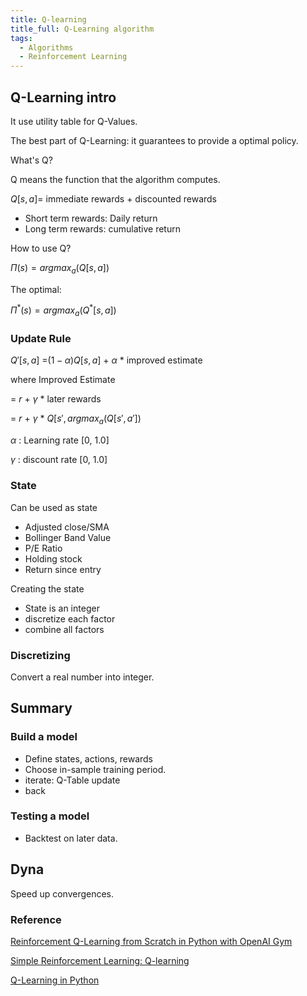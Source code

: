 ```yaml
---
title: Q-learning
title_full: Q-Learning algorithm
tags:
  - Algorithms
  - Reinforcement Learning
---
```



## Q-Learning intro

It use utility table for Q-Values.

The best part of Q-Learning: it guarantees to provide a optimal policy.

What's Q? 

Q means the function that the algorithm computes.

$Q[s,a]=$ immediate rewards + discounted rewards

* Short term rewards: Daily return
* Long term rewards: cumulative return

How to use Q?

$\Pi(s)=argmax_a(Q[s,a])$ 

The optimal:

$\Pi^*(s)=argmax_a(Q^*[s,a])$ 

### Update Rule

$Q'[s,a]$ =$(1-\alpha)Q[s,a]$ + $\alpha$ * improved estimate

where Improved Estimate 

= $r$ + $\gamma$ * later rewards 

= $r$ + $\gamma$ * $Q[s',argmax_a(Q[s',a'])$

$\alpha$ : Learning rate [0, 1.0]

$\gamma$ : discount rate [0, 1.0]


<!-- $Q_i^1 *\gamma$ -->

### State

Can be used as state

* Adjusted close/SMA
* Bollinger Band Value
* P/E Ratio
* Holding stock
* Return since entry

Creating the state

* State is an integer
* discretize each factor
* combine all factors

### Discretizing

Convert a real number into integer.

## Summary

### Build a model

* Define states, actions, rewards
* Choose in-sample training period.
* iterate: Q-Table update
* back

### Testing a model

* Backtest on later data.

## Dyna

Speed up convergences.


### Reference

[Reinforcement Q-Learning from Scratch in Python with OpenAI Gym](https://www.learndatasci.com/tutorials/reinforcement-q-learning-scratch-python-openai-gym/)

[Simple Reinforcement Learning: Q-learning](https://towardsdatascience.com/simple-reinforcement-learning-q-learning-fcddc4b6fe56)

[Q-Learning in Python](https://www.geeksforgeeks.org/q-learning-in-python/)